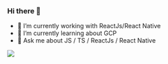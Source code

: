 ### Hi there 👋

<!--
**mohcinenazrhan/mohcinenazrhan** is a ✨ _special_ ✨ repository because its `README.md` (this file) appears on your GitHub profile.
-->

- 🔭 I’m currently working with ReactJs/React Native
- 🌱 I’m currently learning about GCP
- 💬 Ask me about JS / TS / ReactJs / React Native


<img src ="https://github-readme-stats.vercel.app/api?username=mohcinenazrhan&bg_color=0F5132&title_color=fff&text_color=fff"/>

